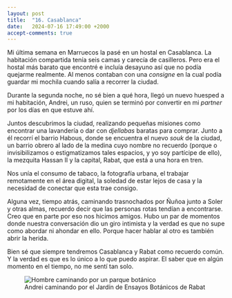```yaml
---
layout: post
title:  "16. Casablanca"
date:   2024-07-16 17:49:00 +2000
accept-comments: true
---
```

Mi última semana en Marruecos la pasé en un hostal en Casablanca. La habitación compartida tenía seis camas y carecía de casilleros. Pero era el hostal más barato que encontré e incluía desayuno así que no podía quejarme realmente. Al menos contaban con una *consigne* en la cual podía guardar mi mochila cuando salía a recorrer la ciudad.

Durante la segunda noche, no sé bien a qué hora, llegó un nuevo huesped a mi habitación, Andrei, un ruso, quien se terminó por convertir en mi *partner* por los días en que estuve ahí. 

Juntos descubrimos la ciudad, realizando pequeñas misiones como encontrar una lavandería o dar con *djellabas* baratas para comprar. Junto a él recorrí el barrio Habous, donde se encuentra el nuevo *souk* de la ciudad, un barrio obrero al lado de la medina cuyo nombre no recuerdo (porque o invisibilizamos o estigmatizamos tales espacios, y yo soy partícipe de ello), la mezquita Hassan II y la capital, Rabat, que está a una hora en tren.

Nos unía el consumo de tabaco, la fotografía urbana, el trabajar remotamente en el área digital, la soledad de estar lejos de casa y la necesidad de conectar que esta trae consigo.

Alguna vez, tiempo atrás, caminando trasnochados por Ñuñoa junto a Soler y otras almas, recuerdo decir que las personas rotas tendían a encontrarse. Creo que en parte por eso nos hicimos amigos. Hubo un par de momentos donde nuestra conversación dio un giro intimista y la verdad es que no supe como abordar ni ahondar en ello. Porque hacer hablar al otro es también abrir la herida.

Bien sé que siempre tendremos Casablanca y Rabat como recuerdo común. Y la verdad es que es lo único a lo que puedo aspirar. El saber que en algún momento en el tiempo, no me sentí tan solo.

<figure class="vid">
<img src="{{ site.baseurl }}/assets/images/marruecos7.jpg" alt="Hombre caminando por un parque botánico" />
<figcaption>
Andrei caminando por el Jardín de Ensayos Botánicos de Rabat
</figcaption>
</figure>
